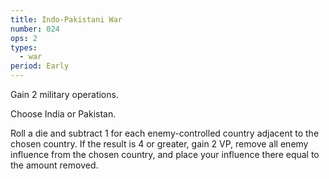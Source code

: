 ```yaml
---
title: Indo-Pakistani War
number: 024
ops: 2
types:
  - war
period: Early
---
```

Gain 2 military operations.

Choose India or Pakistan.

Roll a die and subtract 1 for each enemy-controlled country adjacent to the chosen country. If the result is 4 or greater, gain 2 VP, remove all enemy influence from the chosen country, and place your influence there equal to the amount removed.

